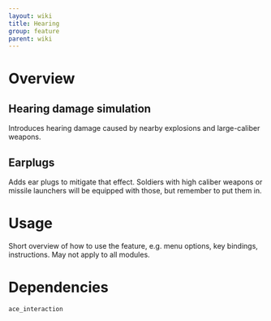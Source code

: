 ```yaml
---
layout: wiki
title: Hearing
group: feature
parent: wiki
---
```

# Overview
## Hearing damage simulation
Introduces hearing damage caused by nearby explosions and large-caliber weapons.
## Earplugs
Adds ear plugs to mitigate that effect. Soldiers with high caliber weapons or 
missile launchers will be equipped with those, but remember to put them in.

# Usage
Short overview of how to use the feature, e.g. menu options, key bindings, 
instructions. May not apply to all modules.

# Dependencies
`ace_interaction`

